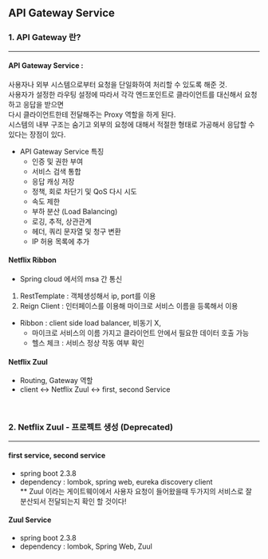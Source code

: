 ## API Gateway Service

### 1. API Gateway 란?
___
#### API Gateway Service : 
사용자나 외부 시스템으로부터 요청을 단일화하여 처리할 수 있도록 해준 것.  
사용자가 설정한 라우팅 설정에 따라서 각각 엔드포인트로 클라이언트를 대신해서 요청하고 응답을 받으면  
다시 클라이언트한테 전달해주는 Proxy 역할을 하게 된다.  
시스템의 내부 구조는 숨기고 외부의 요청에 대해서 적절한 형태로 가공해서 응답할 수 있다는 장점이 있다.

- API Gateway Service 특징
  - 인증 및 권한 부여
  - 서비스 검색 통합
  - 응답 캐싱 저장
  - 정책, 회로 차단기 및 QoS 다시 시도
  - 속도 제한
  - 부하 분산 (Load Balancing)
  - 로깅, 추적, 상관관계
  - 헤더, 쿼리 문자열 및 청구 변환
  - IP 허용 목록에 추가


#### Netflix Ribbon
- Spring cloud 에서의 msa 간 통신
1) RestTemplate : 객체생성해서 ip, port를 이용
2) Reign Client : 인터페이스를 이용해 마이크로 서비스 이름을 등록해서 이용

- Ribbon : client side load balancer, 비동기 X, 
  - 마이크로 서비스의 이름 가지고 클라이언트 안에서 필요한 데이터 호출 가능
  - 헬스 체크 : 서비스 정상 작동 여부 확인

#### Netflix Zuul
- Routing, Gateway 역할
- client <-> Netflix Zuul <-> first, second Service

<br>

### 2. Netflix Zuul - 프로젝트 생성 (Deprecated)
___

#### first service, second service
- spring boot 2.3.8 
- dependency : lombok, spring web, eureka discovery client  
** Zuul 이라는 게이트웨이에서 사용자 요청이 들어왔을때 두가지의 서비스로 잘 분산되서 전달되는지 확인 할 것이다!

#### Zuul Service
- spring boot 2.3.8
- dependency : lombok, Spring Web, Zuul

